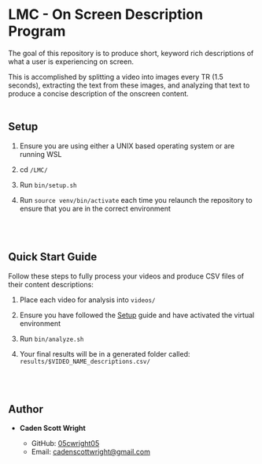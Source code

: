# LMC - On Screen Description Program

The goal of this repository is to produce short, keyword rich descriptions of what a user is experiencing on screen. 

This is accomplished by splitting a video into images every TR (1.5 seconds), extracting the text from these images, and analyzing that text to produce a concise description of the onscreen content.
<br></br>


## Setup

1. Ensure you are using either a UNIX based operating system or are running WSL 

2. cd `/LMC/`

3. Run `bin/setup.sh`

4. Run `source venv/bin/activate` each time you relaunch the repository to ensure that you are in the correct environment

<br></br>

## Quick Start Guide

Follow these steps to fully process your videos and produce CSV files of their content descriptions:

1. Place each video for analysis into `videos/`

2. Ensure you have followed the [Setup](#setup) guide and have activated the virtual environment

3. Run `bin/analyze.sh`

4. Your final results will be in a generated folder called: `results/$VIDEO_NAME_descriptions.csv/`

<br></br>

## Author

- **Caden Scott Wright** 

    - GitHub: [05cwright05](https://github.com/05cwright05)  
    - Email: cadenscottwright@gmail.com
